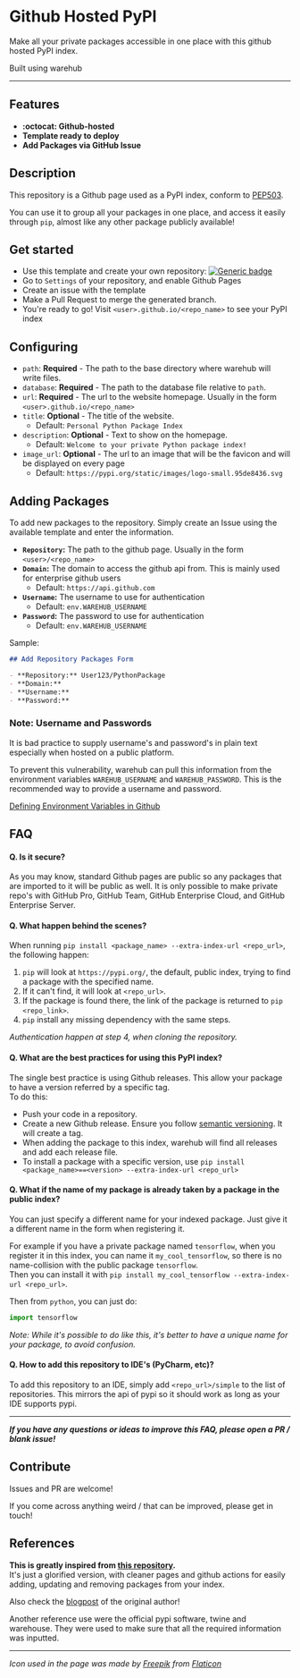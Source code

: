# Github Hosted PyPI

Make all your private packages accessible in one place with this github hosted PyPI index.

Built using warehub

---

## Features

* **:octocat: Github-hosted**
* **Template ready to deploy**
* **Add Packages via GitHub Issue**

## Description

This repository is a Github page used as a PyPI index, conform to [PEP503](https://www.python.org/dev/peps/pep-0503/).

You can use it to group all your packages in one place, and access it easily through `pip`, almost like any other package publicly available!

## Get started

* Use this template and create your own
  repository: [![Generic badge](https://img.shields.io/badge/Use%20this%20template-blueviolet.svg)](https://github.com/Mimer29or40/GithubPyPI/generate)
* Go to `Settings` of your repository, and enable Github Pages
* Create an issue with the template
* Make a Pull Request to merge the generated branch.
* You're ready to go! Visit `<user>.github.io/<repo_name>` to see your PyPI index

## Configuring

* `path`: **Required** - The path to the base directory where warehub will write files.
* `database`: **Required** - The path to the database file relative to `path`.
* `url`: **Required** - The url to the website homepage. Usually in the form `<user>.github.io/<repo_name>`
* `title`: **Optional** - The title of the website.
    * Default: `Personal Python Package Index`
* `description`: **Optional** - Text to show on the homepage.
    * Default: `Welcome to your private Python package index!`
* `image_url`: **Optional** - The url to an image that will be the favicon and will be displayed on every page
    * Default: `https://pypi.org/static/images/logo-small.95de8436.svg`

## Adding Packages

To add new packages to the repository. Simply create an Issue using the available template and enter the information.

* **`Repository`:** The path to the github page. Usually in the form `<user>/<repo_name>`
* **`Domain`:** The domain to access the github api from. This is mainly used for enterprise github users
    * Default: `https://api.github.com`
* **`Username`:** The username to use for authentication
    * Default: `env.WAREHUB_USERNAME`
* **`Password`:** The password to use for authentication
    * Default: `env.WAREHUB_USERNAME`

Sample:

```markdown
## Add Repository Packages Form

- **Repository:** User123/PythonPackage
- **Domain:**
- **Username:**
- **Password:**
```

### Note: Username and Passwords

It is bad practice to supply username's and password's in plain text especially when hosted on a public platform.

To prevent this vulnerability, warehub can pull this information from the environment variables `WAREHUB_USERNAME` and `WAREHUB_PASSWORD`. This is the recommended way to provide a
username and password.

[Defining Environment Variables in Github](https://docs.github.com/en/actions/security-guides/encrypted-secrets)

## FAQ

#### Q. Is it secure?

As you may know, standard Github pages are public so any packages that are imported to it will be public as well. It is only possible to make private repo's with GitHub Pro, GitHub
Team, GitHub Enterprise Cloud, and GitHub Enterprise Server.

#### Q. What happen behind the scenes?

When running `pip install <package_name> --extra-index-url <repo_url>`, the following happen:

1. `pip` will look at `https://pypi.org/`, the default, public index, trying to find a package with the specified name.
2. If it can't find, it will look at `<repo_url>`.
3. If the package is found there, the link of the package is returned to `pip <repo_link>`.
4. `pip` install any missing dependency with the same steps.

_Authentication happen at step 4, when cloning the repository._

#### Q. What are the best practices for using this PyPI index?

The single best practice is using Github releases. This allow your package to have a version referred by a specific tag.  
To do this:

* Push your code in a repository.
* Create a new Github release. Ensure you follow [semantic versioning](https://semver.org/). It will create a tag.
* When adding the package to this index, warehub will find all releases and add each release file.
* To install a package with a specific version, use `pip install <package_name>==<version> --extra-index-url <repo_url>`

#### Q. What if the name of my package is already taken by a package in the public index?

You can just specify a different name for your indexed package. Just give it a different name in the form when registering it.

For example if you have a private package named `tensorflow`, when you register it in this index, you can name it `my_cool_tensorflow`, so there is no name-collision with the
public package `tensorflow`.  
Then you can install it with `pip install my_cool_tensorflow --extra-index-url <repo_url>`.

Then from `python`, you can just do:

```python
import tensorflow
```

_Note: While it's possible to do like this, it's better to have a unique name for your package, to avoid confusion._

#### Q. How to add this repository to IDE's (PyCharm, etc)?

To add this repository to an IDE, simply add `<repo_url>/simple` to the list of repositories. This mirrors the api of pypi so it should work as long as your IDE supports pypi.

---

**_If you have any questions or ideas to improve this FAQ, please open a PR / blank issue!_**

## Contribute

Issues and PR are welcome!

If you come across anything weird / that can be improved, please get in touch!

## References

**This is greatly inspired from [this repository](https://github.com/ceddlyburge/python-package-server).**  
It's just a glorified version, with cleaner pages and github actions for easily adding, updating and removing packages from your index.

Also check the [blogpost](https://www.freecodecamp.org/news/how-to-use-github-as-a-pypi-server-1c3b0d07db2/) of the original author!

Another reference use were the official pypi software, twine and warehouse. They were used to make sure that all the required information was inputted.

---

_Icon used in the page was made by [Freepik](https://www.flaticon.com/authors/freepik) from [Flaticon](https://www.flaticon.com/)_
